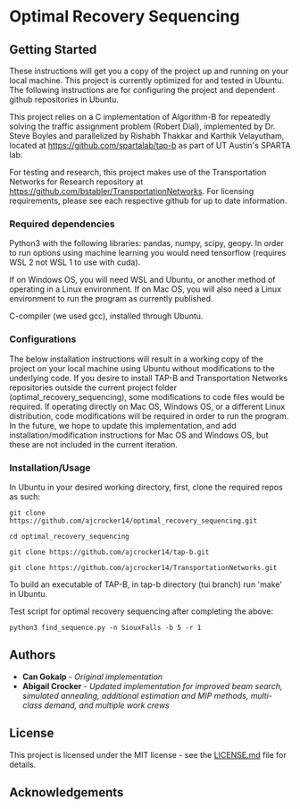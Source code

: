 # Optimal Recovery Sequencing

## Getting Started

These instructions will get you a copy of the project up and running on your local machine. This project is currently optimized for and tested in Ubuntu. The following instructions are for configuring the project and dependent github repositories in Ubuntu.

This project relies on a C implementation of Algorithm-B for repeatedly solving the traffic assignment problem (Robert Dial), implemented by Dr. Steve Boyles and parallelized by Rishabh Thakkar and Karthik Velayutham, located at https://github.com/spartalab/tap-b as part of UT Austin's SPARTA lab.

For testing and research, this project makes use of the Transportation Networks for Research repository at https://github.com/bstabler/TransportationNetworks. For licensing requirements, please see each respective github for up to date information.

### Required dependencies

Python3 with the following libraries: pandas, numpy, scipy, geopy. In order to run options using machine learning you would need tensorflow (requires WSL 2 not WSL 1 to use with cuda).

If on Windows OS, you will need WSL and Ubuntu, or another method of operating in a Linux environment. If on Mac OS, you will also need a Linux environment to run the program as currently published.

C-compiler (we used gcc), installed through Ubuntu.

### Configurations

The below installation instructions will result in a working copy of the project on your local machine using Ubuntu without modifications to the underlying code. If you desire to install TAP-B and Transportation Networks repositories outside the current project folder (optimal_recovery_sequencing), some modifications to code files would be required. If operating directly on Mac OS, Windows OS, or a different Linux distribution, code modifications will be required in order to run the program. In the future, we hope to update this implementation, and add installation/modification instructions for Mac OS and Windows OS, but these are not included in the current iteration.

### Installation/Usage

In Ubuntu in your desired working directory, first, clone the required repos as such:

```
git clone https://github.com/ajcrocker14/optimal_recovery_sequencing.git

cd optimal_recovery_sequencing

git clone https://github.com/ajcrocker14/tap-b.git

git clone https://github.com/ajcrocker14/TransportationNetworks.git

```

To build an executable of TAP-B, in tap-b directory (tui branch) run 'make' in Ubuntu.

Test script for optimal recovery sequencing after completing the above:
```
python3 find_sequence.py -n SiouxFalls -b 5 -r 1
```

## Authors

* **Can Gokalp** - *Original implementation* 
* **Abigail Crocker** - *Updated implementation for improved beam search, simulated annealing, additional estimation and MIP methods, multi-class demand, and multiple work crews*

## License

This project is licensed under the MIT license - see the [LICENSE.md](LICENSE.md) file for details.

## Acknowledgements

